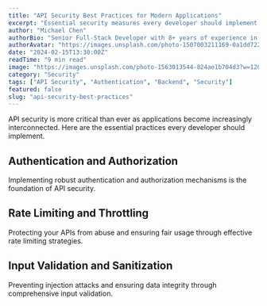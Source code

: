 ```yaml
---
title: "API Security Best Practices for Modern Applications"
excerpt: "Essential security measures every developer should implement to protect APIs from common vulnerabilities and attacks."
author: "Michael Chen"
authorBio: "Senior Full-Stack Developer with 8+ years of experience in AI integration and modern web technologies."
authorAvatar: "https://images.unsplash.com/photo-1507003211169-0a1dd7228f2d?w=150&h=150&fit=crop&crop=face"
date: "2024-02-15T13:30:00Z"
readTime: "9 min read"
image: "https://images.unsplash.com/photo-1563013544-824ae1b704d3?w=1200&h=600&fit=crop"
category: "Security"
tags: ["API Security", "Authentication", "Backend", "Security"]
featured: false
slug: "api-security-best-practices"
---
```


API security is more critical than ever as applications become increasingly interconnected. Here are the essential practices every developer should implement.

## Authentication and Authorization

Implementing robust authentication and authorization mechanisms is the foundation of API security.

## Rate Limiting and Throttling

Protecting your APIs from abuse and ensuring fair usage through effective rate limiting strategies.

## Input Validation and Sanitization

Preventing injection attacks and ensuring data integrity through comprehensive input validation.